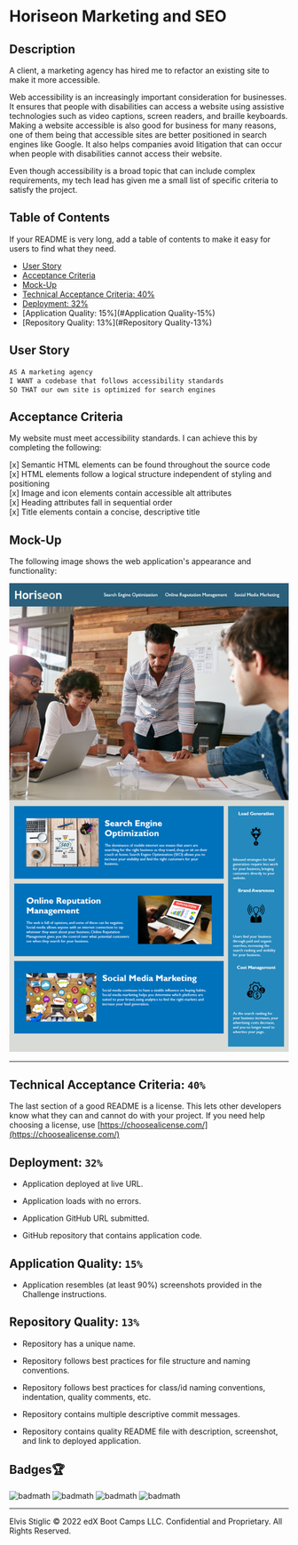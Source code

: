 # Horiseon Marketing and SEO

## Description 

A client, a marketing agency has hired me to refactor an existing site to make it more accessible.

Web accessibility is an increasingly important consideration for businesses. It ensures that people with disabilities can access a website using assistive technologies such as video captions, screen readers, and braille keyboards. Making a website accessible is also good for business for many reasons, one of them being that accessible sites are better positioned in search engines like Google. It also helps companies avoid litigation that can occur when people with disabilities cannot access their website.

Even though accessibility is a broad topic that can include complex requirements, my tech lead has given me a small list of specific criteria to satisfy the project.
## Table of Contents

If your README is very long, add a table of contents to make it easy for users to find what they need.

* [User Story](#user-Story)
* [Acceptance Criteria](#Acceptance-Criteria)
* [Mock-Up](#Mock-Up)
* [Technical Acceptance Criteria: 40%](#Technical-Acceptance-Criteria-40%)
* [Deployment: 32%](#Deployment-32%)
* [Application Quality: 15%](#Application Quality-15%)
* [Repository Quality: 13%](#Repository Quality-13%)

## User Story

```
AS A marketing agency
I WANT a codebase that follows accessibility standards
SO THAT our own site is optimized for search engines
```


## Acceptance Criteria 

My website must meet accessibility standards. I can achieve this by completing the following:

   [x] Semantic HTML elements can be found throughout the source code  
   [x] HTML elements follow a logical structure independent of styling and positioning  
   [x] Image and icon elements contain accessible alt attributes  
   [x] Heading attributes fall in sequential order  
   [x] Title elements contain a concise, descriptive title

## Mock-Up

The following image shows the web application's appearance and functionality:

![Mock-Up image](https://github.com/NukeTurtle/horiseon-marketing/blob/main/Assets/01-html-css-git-challenge-demo.png?raw=true)


---
## Technical Acceptance Criteria: ```40%```

The last section of a good README is a license. This lets other developers know what they can and cannot do with your project. If you need help choosing a license, use [https://choosealicense.com/](https://choosealicense.com/)

## Deployment: ```32%```

- Application deployed at live URL.

- Application loads with no errors.

- Application GitHub URL submitted.

- GitHub repository that contains application code.

## Application Quality: ```15%```

- Application resembles (at least 90%) screenshots provided in the Challenge instructions.

## Repository Quality: ```13%```

- Repository has a unique name.

- Repository follows best practices for file structure and naming conventions.

- Repository follows best practices for class/id naming conventions, indentation, quality comments, etc.

- Repository contains multiple descriptive commit messages.

- Repository contains quality README file with description, screenshot, and link to deployed application.


## Badges🏆

![badmath](https://img.shields.io/github/languages/top/nuketurtle/horiseon-marketing)
![badmath](https://img.shields.io/github/repo-size/nuketurtle/horiseon-marketing)
![badmath](https://img.shields.io/github/commits-since/nuketurtle/horiseon-marketing/939d164)
![badmath](https://img.shields.io/github/last-commit/nuketurtle/horiseon-marketing)

---

Elvis Stiglic © 2022 edX Boot Camps LLC. Confidential and Proprietary. All Rights Reserved.